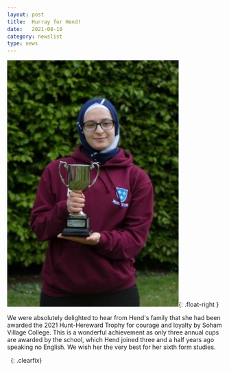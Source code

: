```yaml
---
layout: post
title:  Hurray for Hend!
date:   2021-08-10
category: newslist
type: news
---
```


![Hend holding her award](/images/2021-08-10-hend.jpeg){: .float-right }

We were absolutely delighted to hear from Hend's family that she had been awarded the 2021 Hunt-Hereward Trophy for courage and loyalty by Soham Village College. This is a wonderful achievement as only three annual cups are awarded by the school, which Hend joined three and a half years ago speaking no English. We wish her the very best for her sixth form studies.

&nbsp;
{: .clearfix}

